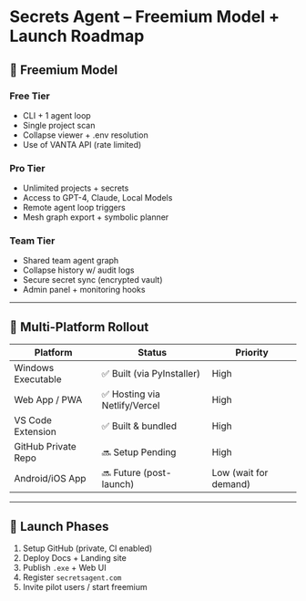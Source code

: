 # Secrets Agent – Freemium Model + Launch Roadmap

## 🎯 Freemium Model

### Free Tier
- CLI + 1 agent loop
- Single project scan
- Collapse viewer + .env resolution
- Use of VANTA API (rate limited)

### Pro Tier
- Unlimited projects + secrets
- Access to GPT-4, Claude, Local Models
- Remote agent loop triggers
- Mesh graph export + symbolic planner

### Team Tier
- Shared team agent graph
- Collapse history w/ audit logs
- Secure secret sync (encrypted vault)
- Admin panel + monitoring hooks

---

## 🚀 Multi-Platform Rollout

| Platform | Status | Priority |
|----------|--------|----------|
| Windows Executable | ✅ Built (via PyInstaller) | High |
| Web App / PWA | ✅ Hosting via Netlify/Vercel | High |
| VS Code Extension | ✅ Built & bundled | High |
| GitHub Private Repo | 🔜 Setup Pending | High |
| Android/iOS App | 🔜 Future (post-launch) | Low (wait for demand)

---

## 🧩 Launch Phases

1. Setup GitHub (private, CI enabled)
2. Deploy Docs + Landing site
3. Publish `.exe` + Web UI
4. Register `secretsagent.com`
5. Invite pilot users / start freemium